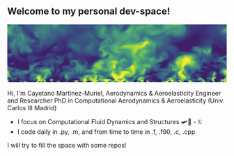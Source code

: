 ## Welcome to my personal dev-space!

![](banner_pic.png)

Hi, I'm Cayetano Martínez-Muriel, Aerodynamics & Aeroelasticity Engineer and Researcher
PhD in Computational Aerodynamics & Aeroelasticity (Univ. Carlos III Madrid)

- I focus on Computational Fluid Dynamics and Structures 🛩️🍃 - ⍂
- I code daily in .py, .m, and from time to time in .f, .f90, .c, .cpp

I will try to fill the space with some repos!

<!--
**cayetanomarmur/cayetanomarmur** is a ✨ _special_ ✨ repository because its `README.md` (this file) appears on your GitHub profile.

Here are some ideas to get you started:

- 🔭 I’m currently working on ...
- 🌱 I’m currently learning ...
- 👯 I’m looking to collaborate on ...
- 🤔 I’m looking for help with ...
- 💬 Ask me about ...
- 📫 How to reach me: ...
- 😄 Pronouns: ...
- ⚡ Fun fact: ...
-->
